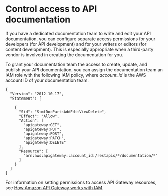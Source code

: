 # Control access to API documentation<a name="api-gateway-documenting-api-content-provision-and-consumption"></a>

If you have a dedicated documentation team to write and edit your API documentation, you can configure separate access permissions for your developers \(for API development\) and for your writers or editors \(for content development\)\. This is especially appropriate when a third\-party vendor is involved in creating the documentation for you\. 

 To grant your documentation team the access to create, update, and publish your API documentation, you can assign the documentation team an IAM role with the following IAM policy, where *account\_id* is the AWS account ID of your documentation team\. 

```
{
  "Version": "2012-10-17",
  "Statement": [

    {
      "Sid": "StmtDocPartsAddEditViewDelete",
      "Effect": "Allow",
      "Action": [
        "apigateway:GET",
        "apigateway:PUT",
        "apigateway:POST",
        "apigateway:PATCH",
        "apigateway:DELETE"
      ],
      "Resource": [
        "arn:aws:apigateway::account_id:/restapis/*/documentation/*"
      ]
    }
  ]
}
```

 For information on setting permissions to access API Gateway resources, see [How Amazon API Gateway works with IAM](security_iam_service-with-iam.md)\. 